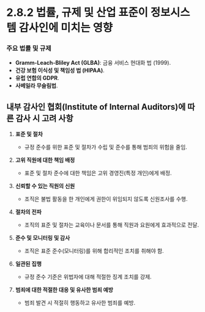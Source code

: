 # 2.8.2 법률, 규제 및 산업 표준이 정보시스템 감사인에 미치는 영향

### 주요 법률 및 규제
- **Gramm-Leach-Bliley Act (GLBA)**: 금융 서비스 현대화 법 (1999).
- **건강 보험 이식성 및 책임성 법 (HIPAA)**.
- **유럽 연합의 GDPR**.
- **사베일라 무슬림법**.

## 내부 감사인 협회(Institute of Internal Auditors)에 따른 감사 시 고려 사항
1. **표준 및 절차**  
   - 규정 준수를 위한 표준 및 절차가 수립 및 준수를 통해 범죄의 위험을 줄임.

2. **고위 직원에 대한 책임 배정**  
   - 표준 및 절차 준수에 대한 책임은 고위 경영진(특정 개인)에게 배정.

3. **신뢰할 수 있는 직원의 신원**  
   - 조직은 불법 활동을 한 개인에게 권한이 위임되지 않도록 신원조사를 수행.

4. **절차의 전파**  
   - 조직의 표준 및 절차는 교육이나 문서를 통해 직원과 요원에게 효과적으로 전달.

5. **준수 및 모니터링 및 감사**  
   - 조직은 표준 준수(모니터링)를 위해 합리적인 조치를 취해야 함.

6. **일관된 집행**  
   - 규정 준수 기준은 위법자에 대해 적절한 징계 조치를 강제.

7. **범죄에 대한 적절한 대응 및 유사한 범죄 예방**  
   - 범죄 발견 시 적절히 행동하고 유사한 범죄를 예방.

